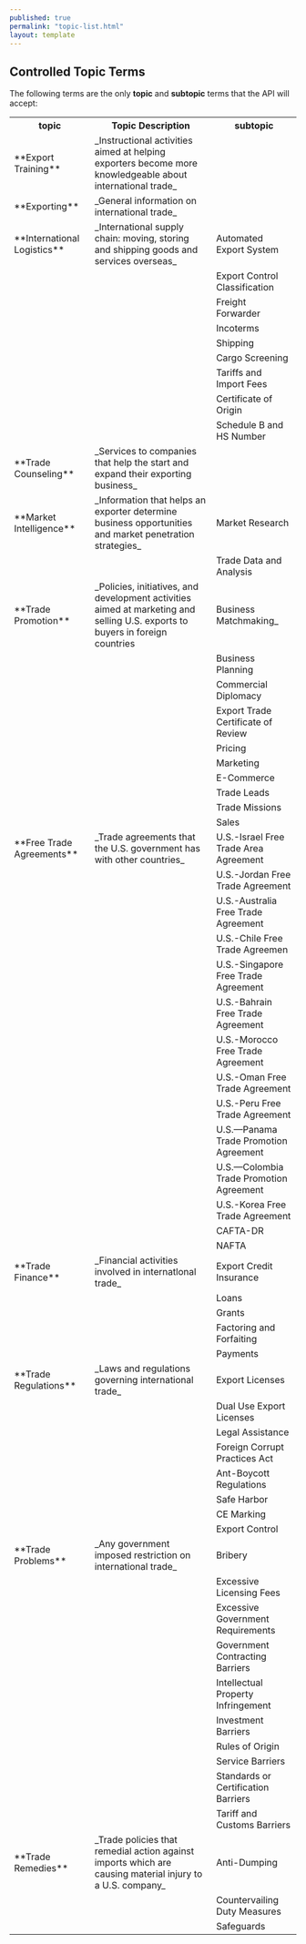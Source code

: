 ```yaml
---
published: true
permalink: "topic-list.html"
layout: template
---
```


## Controlled Topic Terms

The following terms are the only **topic** and **subtopic** terms that the API will accept:
<table border="0">
<tr>
<th>topic</th>
<th>Topic Description</th>
<th>subtopic</th>

</tr>

<tr>
  <td>**Export Training**</td> <td>_Instructional activities aimed at helping exporters become more knowledgeable about international trade_</td>
  <td> </td>
 </tr>
<tr>
  <td>**Exporting**</td> <td>_General information on international trade_</td>
  <td> </td>
 </tr>

<tr>
  <td>**International Logistics**</td> <td>_International supply chain: moving, storing and shipping goods and services overseas_</td> <td>Automated Export System</td>
 </tr>
 <tr>
  <td></td> <td></td> <td>Export Control Classification</td>
 </tr>
 <tr>
  <td></td> <td></td> <td>Freight Forwarder</td>
 </tr>
 <tr>
  <td></td> <td></td> <td>Incoterms</td>
 </tr>
 <tr>
  <td></td> <td></td> <td>Shipping</td>
 </tr>
 <tr>
  <td></td> <td></td> <td>Cargo Screening</td>
 </tr>
 <tr>
  <td></td> <td></td> <td>Tariffs and Import Fees</td>
 </tr>
 <tr>
  <td></td> <td></td> <td>Certificate of Origin</td>
 </tr>
 <tr>
  <td></td> <td></td> <td>Schedule B and HS Number</td>
 </tr>
<tr>
  <td>**Trade Counseling**</td> <td>_Services to companies that help the start and expand their exporting business_</td> <td></td>
 </tr>
 <tr>
  <td>**Market Intelligence**</td> <td>_Information that helps an exporter determine business opportunities and market penetration strategies_</td> <td>Market Research</td>
 </tr>
 <tr>
  <td></td> <td></td> <td>Trade Data and Analysis</td>
 </tr>
 <tr>
  <td>**Trade Promotion**</td> <td>_Policies, initiatives, and development activities aimed at marketing and selling U.S. exports to buyers in foreign countries</td> <td>Business Matchmaking_</td>
 </tr>
 <tr>
  <td></td> <td></td> <td>Business Planning</td>
 </tr>
 <tr>
  <td></td> <td></td> <td>Commercial Diplomacy</td>
 </tr>
 <tr>
  <td></td> <td></td> <td>Export Trade Certificate of Review</td>
 </tr>
 <tr>
  <td></td> <td></td> <td>Pricing</td>
 </tr>
 <tr>
  <td></td> <td></td> <td>Marketing</td>
 </tr>
 <tr>
  <td></td> <td></td> <td>E-Commerce</td>
 </tr>
 <tr>
  <td></td> <td></td> <td>Trade Leads</td>
 </tr>
 <tr>
  <td></td> <td></td> <td>Trade Missions</td>
 </tr>
 <tr>
  <td></td> <td></td> <td>Sales</td>
 </tr>
 <tr>
  <td>**Free Trade Agreements**</td> <td>_Trade agreements that the U.S. government has with other countries_</td> <td>U.S.-Israel Free Trade Area Agreement</td>
 </tr>
 <tr>
  <td></td> <td></td> <td>U.S.-Jordan Free Trade Agreement</td>
 </tr>
 <tr>
  <td></td> <td></td> <td>U.S.-Australia Free Trade Agreement</td>
 </tr>
 <tr>
  <td></td> <td></td> <td>U.S.-Chile Free Trade Agreemen</td>
 </tr>
 <tr>
  <td></td> <td></td> <td>U.S.-Singapore Free Trade Agreement</td>
 </tr>
 <tr>
  <td></td> <td></td> <td>U.S.-Bahrain Free Trade Agreement</td>
 </tr>
 <tr>
  <td></td> <td></td> <td>U.S.-Morocco Free Trade Agreement</td>
 </tr>
 <tr>
  <td></td> <td></td> <td>U.S.-Oman Free Trade Agreement</td>
 </tr>
 <tr>
  <td></td> <td></td> <td>U.S.-Peru Free Trade Agreement</td>
 </tr>
 <tr>
  <td></td> <td></td> <td>U.S.—Panama Trade Promotion Agreement</td>
 </tr>
 <tr>
  <td></td> <td></td> <td>U.S.—Colombia Trade Promotion Agreement</td>
 </tr>
 <tr>
  <td></td> <td></td> <td>U.S.-Korea Free Trade Agreement</td>
 </tr>
 <tr>
  <td></td> <td></td> <td>CAFTA-DR</td>
 </tr>
 <tr>
  <td></td> <td></td> <td>NAFTA</td>
 </tr>
 <tr>
  <td>**Trade Finance**</td> <td>_Financial activities involved in internatlonal trade_</td> <td>Export Credit Insurance</td>
 </tr>
 <tr>
  <td></td> <td></td> <td>Loans</td>
 </tr>
 <tr>
  <td></td> <td></td> <td>Grants</td>
 </tr>
 <tr>
  <td></td> <td></td> <td>Factoring and Forfaiting</td>
 </tr>
 <tr>
  <td></td> <td></td> <td>Payments</td>
 </tr>
 <tr>
  <td>**Trade Regulations**</td> <td>_Laws and regulations governing international trade_</td> <td>Export Licenses</td>
 </tr>
 <tr>
  <td></td> <td></td> <td>Dual Use Export Licenses</td>
 </tr>
 <tr>
  <td></td> <td></td> <td>Legal Assistance</td>
 </tr>
 <tr>
  <td></td> <td></td> <td>Foreign Corrupt Practices Act</td>
 </tr>
 <tr>
  <td></td> <td></td> <td>Ant-Boycott Regulations</td>
 </tr>
 <tr>
  <td></td> <td></td> <td>Safe Harbor</td>
 </tr>
 <tr>
  <td></td> <td></td> <td>CE Marking</td>
 </tr>
 <tr>
  <td></td> <td></td> <td>Export Control</td>
 </tr>
 <tr>
  <td>**Trade Problems**</td> <td>_Any government imposed restriction on international trade_</td> <td>Bribery</td>
 </tr>
 <tr>
  <td></td> <td></td> <td>Excessive Licensing Fees</td>
 </tr>
 <tr>
  <td></td> <td></td> <td>Excessive Government Requirements</td>
 </tr>
 <tr>
  <td></td> <td></td> <td>Government Contracting Barriers</td>
 </tr>
 <tr>
  <td></td> <td></td> <td>Intellectual Property Infringement</td>
 </tr>
 <tr>
  <td></td> <td></td> <td>Investment Barriers</td>
 </tr>
 <tr>
  <td></td> <td></td> <td>Rules of Origin</td>
 </tr>
 <tr>
  <td></td> <td></td> <td>Service Barriers</td>
 </tr>
 <tr>
  <td></td> <td></td> <td>Standards or Certification Barriers</td>
 </tr>
 <tr>
  <td></td> <td></td> <td>Tariff and Customs Barriers</td>
 </tr>
 <tr>
  <td>**Trade Remedies**</td> <td>_Trade policies that remedial action against imports which are causing material injury to a U.S. company_</td> <td>Anti-Dumping</td>
 </tr>
 <tr>
  <td></td> <td></td> <td>Countervailing Duty Measures</td>
 </tr>
 <tr>
  <td></td> <td></td> <td>Safeguards</td>
 </tr> 
 
 </table>